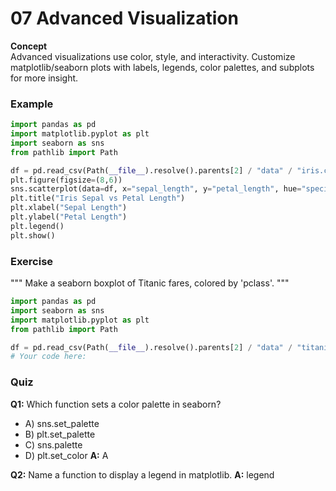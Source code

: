 # 07 Advanced Visualization

**Concept**  
Advanced visualizations use color, style, and interactivity. Customize matplotlib/seaborn plots with labels, legends, color palettes, and subplots for more insight.

### Example
```python
import pandas as pd
import matplotlib.pyplot as plt
import seaborn as sns
from pathlib import Path

df = pd.read_csv(Path(__file__).resolve().parents[2] / "data" / "iris.csv")
plt.figure(figsize=(8,6))
sns.scatterplot(data=df, x="sepal_length", y="petal_length", hue="species", style="species")
plt.title("Iris Sepal vs Petal Length")
plt.xlabel("Sepal Length")
plt.ylabel("Petal Length")
plt.legend()
plt.show()
```

### Exercise
"""
Make a seaborn boxplot of Titanic fares, colored by 'pclass'.
"""
```python
import pandas as pd
import seaborn as sns
import matplotlib.pyplot as plt
from pathlib import Path

df = pd.read_csv(Path(__file__).resolve().parents[2] / "data" / "titanic.csv")
# Your code here:
```

### Quiz
**Q1:** Which function sets a color palette in seaborn?
- A) sns.set_palette
- B) plt.set_palette
- C) sns.palette
- D) plt.set_color
**A:** A

**Q2:** Name a function to display a legend in matplotlib.
**A:** legend